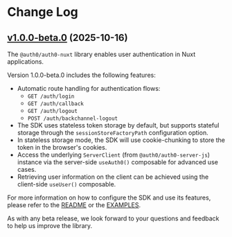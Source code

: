 # Change Log

## [v1.0.0-beta.0](https://github.com/auth0/auth0-nuxt/releases/tag/auth0-nuxt-v1.0.0-beta.0) (2025-10-16)

The `@auth0/auth0-nuxt` library enables user authentication in Nuxt applications.

Version 1.0.0-beta.0 includes the following features:

- Automatic route handling for authentication flows:
  - `GET /auth/login`
  - `GET /auth/callback`
  - `GET /auth/logout`
  - `POST /auth/backchannel-logout`
- The SDK uses stateless token storage by default, but supports stateful storage through the `sessionStoreFactoryPath` configuration option.
- In stateless storage mode, the SDK will use cookie-chunking to store the token in the browser's cookies.
- Access the underlying `ServerClient` (from `@auth0/auth0-server-js`) instance via the server-side `useAuth0()` composable for advanced use cases.
- Retrieving user information on the client can be achieved using the client-side `useUser()` composable.

For more information on how to configure the SDK and use its features, please refer to the [README](./README.md) or the [EXAMPLES](./EXAMPLES.md).

As with any beta release, we look forward to your questions and feedback to help us improve the library.